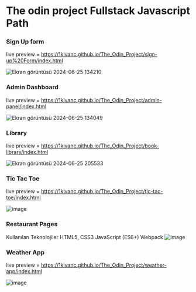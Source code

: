 # The odin project Fullstack Javascript Path

### Sign Up form 
live preview = https://1kivanc.github.io/The_Odin_Project/sign-up%20Form/index.html

![Ekran görüntüsü 2024-06-25 134210](https://github.com/1kivanc/The_Odin_Project/assets/87445533/7fcae8a8-c4a6-4735-bdcf-62329fb6e598)

### Admin Dashboard 
live preview = https://1kivanc.github.io/The_Odin_Project/admin-panel/index.html

![Ekran görüntüsü 2024-06-25 134049](https://github.com/1kivanc/The_Odin_Project/assets/87445533/cb562320-d89e-4428-879c-381f3f7e8ee4)

### Library 
live preview = https://1kivanc.github.io/The_Odin_Project/book-library/index.html

![Ekran görüntüsü 2024-06-25 205533](https://github.com/1kivanc/The_Odin_Project/assets/87445533/9585539c-f561-4f8c-8a1e-a9e6a267ef1e)

### Tic Tac Toe
live preview = https://1kivanc.github.io/The_Odin_Project/tic-tac-toe/index.html

![image](https://github.com/1kivanc/The_Odin_Project/assets/87445533/1129375b-556c-4ade-8080-34986fd0a693)

### Restaurant Pages
Kullanılan Teknolojiler
HTML5, CSS3
JavaScript (ES6+)
Webpack
![image](https://github.com/1kivanc/The_Odin_Project/assets/87445533/08b8c7af-404f-4e57-b22f-d61c55321460)

### Weather App
live preview = https://1kivanc.github.io/The_Odin_Project/weather-app/index.html

![image](https://github.com/1kivanc/The_Odin_Project/assets/87445533/34345c91-8d39-452a-8f56-38599238cd65)

